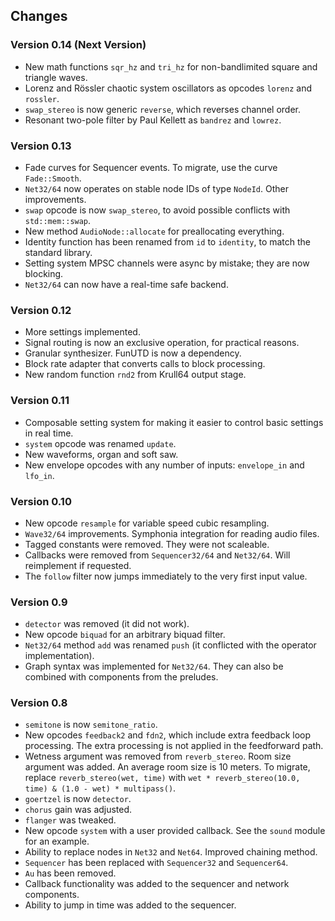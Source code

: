 ## Changes

### Version 0.14 (Next Version)

- New math functions `sqr_hz` and `tri_hz` for non-bandlimited square and triangle waves.
- Lorenz and Rössler chaotic system oscillators as opcodes `lorenz` and `rossler`.
- `swap_stereo` is now generic `reverse`, which reverses channel order.
- Resonant two-pole filter by Paul Kellett as `bandrez` and `lowrez`.

### Version 0.13

- Fade curves for Sequencer events. To migrate, use the curve `Fade::Smooth`.
- `Net32/64` now operates on stable node IDs of type `NodeId`. Other improvements.
- `swap` opcode is now `swap_stereo`, to avoid possible conflicts with `std::mem::swap`.
- New method `AudioNode::allocate` for preallocating everything.
- Identity function has been renamed from `id` to `identity`, to match the standard library.
- Setting system MPSC channels were async by mistake; they are now blocking.
- `Net32/64` can now have a real-time safe backend.

### Version 0.12

- More settings implemented.
- Signal routing is now an exclusive operation, for practical reasons.
- Granular synthesizer. FunUTD is now a dependency.
- Block rate adapter that converts calls to block processing.
- New random function `rnd2` from Krull64 output stage.

### Version 0.11

- Composable setting system for making it easier to control basic settings in real time.
- `system` opcode was renamed `update`.
- New waveforms, organ and soft saw.
- New envelope opcodes with any number of inputs: `envelope_in` and `lfo_in`.

### Version 0.10

- New opcode `resample` for variable speed cubic resampling.
- `Wave32/64` improvements. Symphonia integration for reading audio files.
- Tagged constants were removed. They were not scaleable.
- Callbacks were removed from `Sequencer32/64` and `Net32/64`. Will reimplement if requested.
- The `follow` filter now jumps immediately to the very first input value.

### Version 0.9

- `detector` was removed (it did not work).
- New opcode `biquad` for an arbitrary biquad filter.
- `Net32/64` method `add` was renamed `push` (it conflicted with the operator implementation).
- Graph syntax was implemented for `Net32/64`. They can also be combined with components from the preludes.

### Version 0.8

- `semitone` is now `semitone_ratio`.
- New opcodes `feedback2` and `fdn2`, which include extra feedback loop processing. The extra processing is not applied
in the feedforward path.
- Wetness argument was removed from `reverb_stereo`. Room size argument was added. An average room size is 10 meters. To migrate, replace `reverb_stereo(wet, time)` with `wet * reverb_stereo(10.0, time) & (1.0 - wet) * multipass()`.
- `goertzel` is now `detector`.
- `chorus` gain was adjusted.
- `flanger` was tweaked.
- New opcode `system` with a user provided callback. See the `sound` module for an example.
- Ability to replace nodes in `Net32` and `Net64`. Improved chaining method.
- `Sequencer` has been replaced with `Sequencer32` and `Sequencer64`.
- `Au` has been removed.
- Callback functionality was added to the sequencer and network components.
- Ability to jump in time was added to the sequencer.
